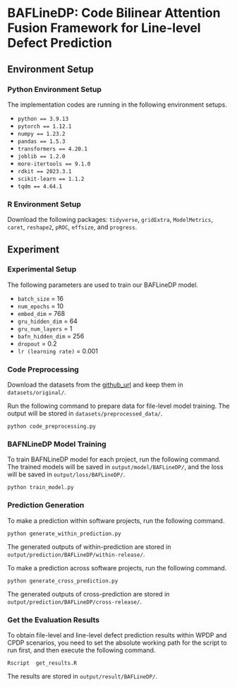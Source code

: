 # BAFLineDP: Code Bilinear Attention Fusion Framework for Line-level Defect Prediction

## Environment Setup
### Python Environment Setup
The implementation codes are running in the following environment setups.
- `python == 3.9.13`
- `pytorch == 1.12.1`
- `numpy == 1.23.2`
- `pandas == 1.5.3`
- `transformers == 4.20.1`
- `joblib == 1.2.0`
- `more-itertools == 9.1.0`
- `rdkit == 2023.3.1`
- `scikit-learn == 1.1.2`
- `tqdm == 4.64.1`

### R Environment Setup
Download the following packages: `tidyverse`, `gridExtra`, `ModelMetrics`, `caret`, `reshape2`, `pROC`, `effsize`, and `progress`.

## Experiment
### Experimental Setup
The following parameters are used to train our BAFLineDP model.
- `batch_size` = 16
- `num_epochs` = 10
- `embed_dim` = 768
- `gru_hidden_dim` = 64
- `gru_num_layers` = 1
- `bafn_hidden_dim` = 256
- `dropout` = 0.2
- `lr (learning rate)` = 0.001

### Code Preprocessing
Download the datasets from the [github_url](https://github.com/awsm-research/line-level-defect-prediction) and keep them in `datasets/original/`.

Run the following command to prepare data for file-level model training. The output will be stored in `datasets/preprocessed_data/`.

	python code_preprocessing.py

### BAFNLineDP Model Training
To train BAFNLineDP model for each project, run the following command. The trained models will be saved in `output/model/BAFLineDP/`, and the loss will be saved in `output/loss/BAFLineDP/`.

	python train_model.py

### Prediction Generation
To make a prediction within software projects, run the following command. 

	python generate_within_prediction.py

The generated outputs of within-prediction are stored in `output/prediction/BAFLineDP/within-release/`.

To make a prediction across software projects, run the following command.
	
	python generate_cross_prediction.py

The generated outputs of cross-prediction are stored in `output/prediction/BAFLineDP/cross-release/`.

### Get the Evaluation Results
To obtain file-level and line-level defect prediction results within WPDP and CPDP scenarios, you need to set the absolute working path for the script to run first, and then execute the following command.

	Rscript  get_results.R

The results are stored in `output/result/BAFLineDP/`.